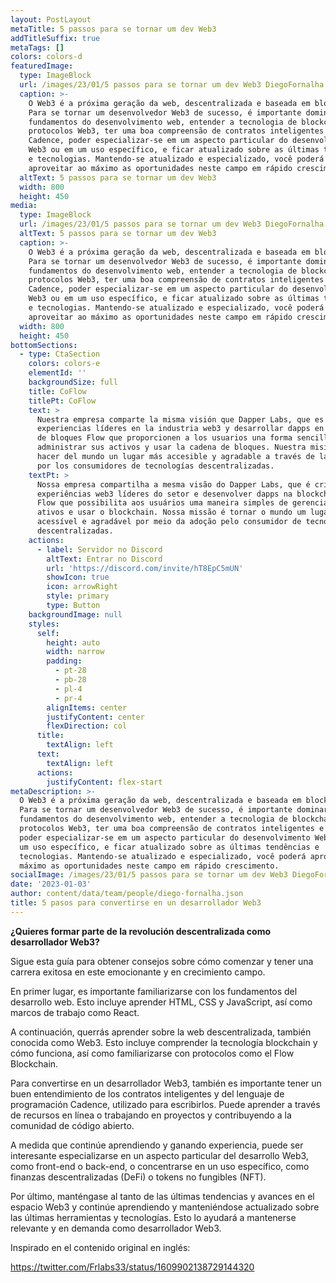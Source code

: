 ```yaml
---
layout: PostLayout
metaTitle: 5 passos para se tornar um dev Web3
addTitleSuffix: true
metaTags: []
colors: colors-d
featuredImage:
  type: ImageBlock
  url: /images/23/01/5 passos para se tornar um dev Web3 DiegoFornalha.png
  caption: >-
    O Web3 é a próxima geração da web, descentralizada e baseada em blockchain.
    Para se tornar um desenvolvedor Web3 de sucesso, é importante dominar os
    fundamentos do desenvolvimento web, entender a tecnologia de blockchain e os
    protocolos Web3, ter uma boa compreensão de contratos inteligentes e
    Cadence, poder especializar-se em um aspecto particular do desenvolvimento
    Web3 ou em um uso específico, e ficar atualizado sobre as últimas tendências
    e tecnologias. Mantendo-se atualizado e especializado, você poderá
    aproveitar ao máximo as oportunidades neste campo em rápido crescimento.
  altText: 5 passos para se tornar um dev Web3
  width: 800
  height: 450
media:
  type: ImageBlock
  url: /images/23/01/5 passos para se tornar um dev Web3 DiegoFornalha.png
  altText: 5 passos para se tornar um dev Web3
  caption: >-
    O Web3 é a próxima geração da web, descentralizada e baseada em blockchain.
    Para se tornar um desenvolvedor Web3 de sucesso, é importante dominar os
    fundamentos do desenvolvimento web, entender a tecnologia de blockchain e os
    protocolos Web3, ter uma boa compreensão de contratos inteligentes e
    Cadence, poder especializar-se em um aspecto particular do desenvolvimento
    Web3 ou em um uso específico, e ficar atualizado sobre as últimas tendências
    e tecnologias. Mantendo-se atualizado e especializado, você poderá
    aproveitar ao máximo as oportunidades neste campo em rápido crescimento.
  width: 800
  height: 450
bottomSections:
  - type: CtaSection
    colors: colors-e
    elementId: ''
    backgroundSize: full
    title: CoFlow
    titlePt: CoFlow
    text: >
      Nuestra empresa comparte la misma visión que Dapper Labs, que es crear
      experiencias líderes en la industria web3 y desarrollar dapps en la cadena
      de bloques Flow que proporcionen a los usuarios una forma sencilla de
      administrar sus activos y usar la cadena de bloques. Nuestra misión es
      hacer del mundo un lugar más accesible y agradable a través de la adopción
      por los consumidores de tecnologías descentralizadas.
    textPt: >
      Nossa empresa compartilha a mesma visão do Dapper Labs, que é criar
      experiências web3 líderes do setor e desenvolver dapps na blockchain da
      Flow que possibilita aos usuários uma maneira simples de gerenciar seus
      ativos e usar o blockchain. Nossa missão é tornar o mundo um lugar mais
      acessível e agradável por meio da adoção pelo consumidor de tecnologias
      descentralizadas.
    actions:
      - label: Servidor no Discord
        altText: Entrar no Discord
        url: 'https://discord.com/invite/hT8EpC5mUN'
        showIcon: true
        icon: arrowRight
        style: primary
        type: Button
    backgroundImage: null
    styles:
      self:
        height: auto
        width: narrow
        padding:
          - pt-28
          - pb-28
          - pl-4
          - pr-4
        alignItems: center
        justifyContent: center
        flexDirection: col
      title:
        textAlign: left
      text:
        textAlign: left
      actions:
        justifyContent: flex-start
metaDescription: >-
  O Web3 é a próxima geração da web, descentralizada e baseada em blockchain.
  Para se tornar um desenvolvedor Web3 de sucesso, é importante dominar os
  fundamentos do desenvolvimento web, entender a tecnologia de blockchain e os
  protocolos Web3, ter uma boa compreensão de contratos inteligentes e Cadence,
  poder especializar-se em um aspecto particular do desenvolvimento Web3 ou em
  um uso específico, e ficar atualizado sobre as últimas tendências e
  tecnologias. Mantendo-se atualizado e especializado, você poderá aproveitar ao
  máximo as oportunidades neste campo em rápido crescimento.
socialImage: /images/23/01/5 passos para se tornar um dev Web3 DiegoFornalha.png
date: '2023-01-03'
author: content/data/team/people/diego-fornalha.json
title: 5 pasos para convertirse en un desarrollador Web3
---
```

**¿Quieres formar parte de la revolución descentralizada como desarrollador Web3?**&#x20;

Sigue esta guía para obtener consejos sobre cómo comenzar y tener una carrera exitosa en este emocionante y en crecimiento campo.

En primer lugar, es importante familiarizarse con los fundamentos del desarrollo web. Esto incluye aprender HTML, CSS y JavaScript, así como marcos de trabajo como React.

A continuación, querrás aprender sobre la web descentralizada, también conocida como Web3. Esto incluye comprender la tecnología blockchain y cómo funciona, así como familiarizarse con protocolos como el Flow Blockchain.

Para convertirse en un desarrollador Web3, también es importante tener un buen entendimiento de los contratos inteligentes y del lenguaje de programación Cadence, utilizado para escribirlos. Puede aprender a través de recursos en línea o trabajando en proyectos y contribuyendo a la comunidad de código abierto.

A medida que continúe aprendiendo y ganando experiencia, puede ser interesante especializarse en un aspecto particular del desarrollo Web3, como front-end o back-end, o concentrarse en un uso específico, como finanzas descentralizadas (DeFi) o tokens no fungibles (NFT).

Por último, manténgase al tanto de las últimas tendencias y avances en el espacio Web3 y continúe aprendiendo y manteniéndose actualizado sobre las últimas herramientas y tecnologías. Esto lo ayudará a mantenerse relevante y en demanda como desarrollador Web3.

Inspirado en el contenido original en inglés:

<https://twitter.com/Frlabs33/status/1609902138729144320>
